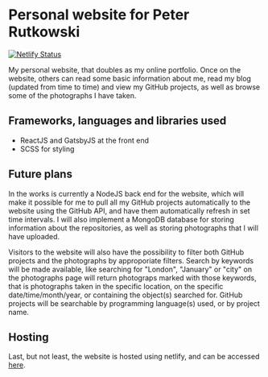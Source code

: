 # Personal website for Peter Rutkowski
[![Netlify Status](https://api.netlify.com/api/v1/badges/a9571ff7-1655-49c0-accf-16fde0d8d8d2/deploy-status)](https://app.netlify.com/sites/p-rut/deploys)

My personal website, that doubles as my online portfolio.
Once on the website, others can read some basic information about me, read my blog (updated from time to time) and view my GitHub projects, as well as browse some of the photographs I have taken.

## Frameworks, languages and libraries used
* ReactJS and GatsbyJS at the front end
* SCSS for styling

## Future plans
In the works is currently a NodeJS back end for the website, which will make it possible for me to pull all my GitHub projects automatically to the website using the GitHub API, and have them automatically refresh in set time intervals. I will also implement a MongoDB database for storing information about the repositories, as well as storing photographs that I will have uploaded.

Visitors to the website will also have the possibility to filter both GitHub projects and the photographs by approporiate filters. Search by keywords will be made available, like searching for "London", "January" or "city" on the photographs page will return photograps marked with those keywords, that is photographs taken in the specific location, on the specific date/time/month/year, or containing the object(s) searched for. GitHub projects will be searchable by programming language(s) used, or by project name.

## Hosting
Last, but not least, the website is hosted using netlify, and can be accessed [here](https://p-rut.netlify.com).
